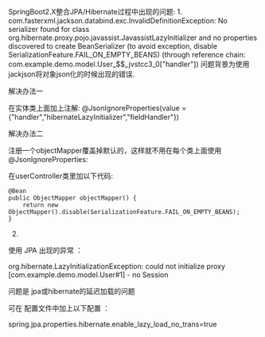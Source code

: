 SpringBoot2.X整合JPA/Hibernate过程中出现的问题:
1.
com.fasterxml.jackson.databind.exc.InvalidDefinitionException: No serializer found for class org.hibernate.proxy.pojo.javassist.JavassistLazyInitializer and no properties discovered to create BeanSerializer (to avoid exception, disable SerializationFeature.FAIL_ON_EMPTY_BEANS) (through reference chain: com.example.demo.model.User_$$_jvstcc3_0["handler"])
问题背景为使用jackjson将对象json化的时候出现的错误.

解决办法一

在实体类上面加上注解:
@JsonIgnoreProperties(value = {"handler","hibernateLazyInitializer","fieldHandler"})

解决办法二

注册一个objectMapper覆盖掉默认的，这样就不用在每个类上面使用@JsonIgnoreProperties:

在userController类里加以下代码:

    @Bean
    public ObjectMapper objectMapper() {
        return new ObjectMapper().disable(SerializationFeature.FAIL_ON_EMPTY_BEANS);
    }
    
2.
使用 JPA 出现的异常 ：

org.hibernate.LazyInitializationException: could not initialize proxy [com.example.demo.model.User#1] - no Session

问题是 jpa或hibernate的延迟加载的问题

可在 配置文件中加上以下配置 ：

spring.jpa.properties.hibernate.enable_lazy_load_no_trans=true